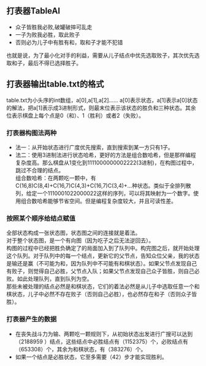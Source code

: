 ## 打表器TableAI
* 众子皆胜我必败,破罐破摔可乱走  
* 一子为败我必胜，取此败子  
* 否则必为儿子中有胜有和，取和子才能不犯错

也就是说，为了最小化对手的利益，需要从儿子结点中优先选取败子，其次优先选取和子，最后不得已选择胜子。     

## 打表器输出table.txt的格式
table.txt为小头序的int数组，a[0],a[1],a[2]......
a[0]表示状态，a[1]表示a[0]状态的解法，把a[1]表示成3进制形式，则最末位表示该状态的胜负和三种状态。其余位表示棋盘上每个点是0（和）、1（胜利）或者2（失败）。

### 打表器构图法两种
* 法一：从开始状态进行广度优先搜索，直到搜索到某一方只有1子。  
* 法二：使用3进制法进行状态哈希，更好的方法是组合数哈希，但是那样编程复杂度高。那么棋盘从1变化到1111000000002222(3进制)，在构图过程中，跳过不合理的结点。  
组合数哈希：在两颗吃一颗中，有C(16,8)C(8,4)+C(16,7)C(4,3)+C(16,7)C(3,4)+...种状态。类似于全排列散列，给定一个1110001022000022这样的序列，可以将其映射为一个数字。使用组合数哈希能够节省空间。但是编程复杂度较大，并且可读性差。   

### 按照某个顺序给结点赋值
全部状态构成一张状态图，状态图之间的连接就是着法。  
对于整个状态图，是一个有向图（因为吃子之后无法逆回去）。  
构图的过程中已经把胜负确定了的局面加入到了队列中。构完图之后，就开始处理这个队列。对于队列中的每一个结点，更新它的父节点，告知众位父亲，我的状态是输还是赢（不可能为和，因为队列中不可能有和棋状态）。如果父节点发现自己有败子，则觉得自己必胜，父节点入队；如果父节点发现自己众子皆胜，则自己必败。如此处理队列，直到队列为空。  
那些未被处理的结点必然是和棋状态，它们的着法必然是从儿子中选取任意一个和棋状态，儿子中必然不存在败子（否则自己必胜），也必然存在和子（否则众子皆胜）。

### 打表器产生的数据
* 在丧失战斗力为输、两颗吃一颗规则下，从初始状态出发进行广搜可以达到（2188959 ）结点，这些结点中必胜结点有（1152375）个，必败结点有（653308）个，其余为和棋状态，有（383276）个。   
* 如果一个结点是必胜状态，它至多需要（42）步才能实现胜利。